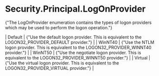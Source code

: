 # Security.Principal.LogOnProvider

{"The LogOnProvider enumeration contains the types of logon providers which may be used to perform the logon operation."} 

| Default | {"Use the default logon provider. This is equivalent to the LOGON32_PROVIDER_DEFAULT provider."}  |
| WinNT40 | {"Use the NTLM logon provider. This is equivalent to the LOGON32_PROVIDER_WINNT40 provider."}  |
| WinNT50 | {"Use the negotiate logon provider. This is equivalent to the LOGON32_PROVIDER_WINNT50 provider."}  |
| Virtual | {"Use the virtual logon provider. This is equivalent to the LOGON32_PROVIDER_VIRTUAL provider."}  |
